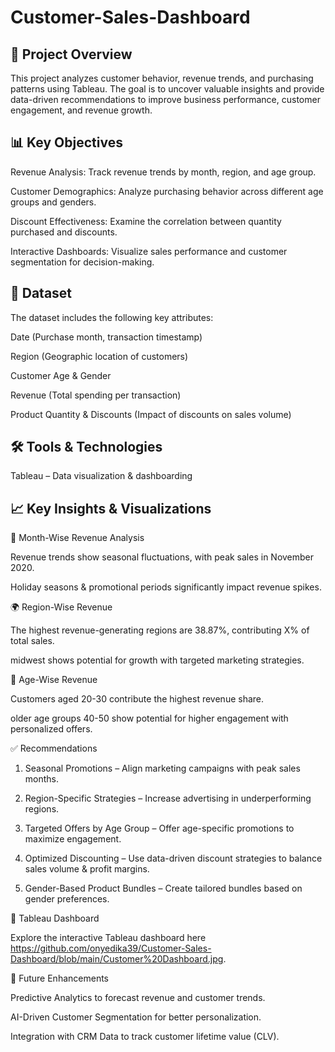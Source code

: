 # Customer-Sales-Dashboard
## 📌 Project Overview

This project analyzes customer behavior, revenue trends, and purchasing patterns using Tableau. The goal is to uncover valuable insights and provide data-driven recommendations to improve business performance, customer engagement, and revenue growth.

## 📊 Key Objectives

Revenue Analysis: Track revenue trends by month, region, and age group.

Customer Demographics: Analyze purchasing behavior across different age groups and genders.

Discount Effectiveness: Examine the correlation between quantity purchased and discounts.

Interactive Dashboards: Visualize sales performance and customer segmentation for decision-making.


## 📂 Dataset

The dataset includes the following key attributes:

Date (Purchase month, transaction timestamp)

Region (Geographic location of customers)

Customer Age & Gender

Revenue (Total spending per transaction)

Product Quantity & Discounts (Impact of discounts on sales volume)


## 🛠 Tools & Technologies

Tableau – Data visualization & dashboarding


## 📈 Key Insights & Visualizations

📅 Month-Wise Revenue Analysis

Revenue trends show seasonal fluctuations, with peak sales in November 2020.

Holiday seasons & promotional periods significantly impact revenue spikes.


🌍 Region-Wise Revenue

The highest revenue-generating regions are 38.87%, contributing X% of total sales.

 midwest shows potential for growth with targeted marketing strategies.


👥 Age-Wise Revenue

Customers aged 20-30 contribute the highest revenue share.

older age groups 40-50 show potential for higher engagement with personalized offers.


✅ Recommendations

1. Seasonal Promotions – Align marketing campaigns with peak sales months.


2. Region-Specific Strategies – Increase advertising in underperforming regions.


3. Targeted Offers by Age Group – Offer age-specific promotions to maximize engagement.


4. Optimized Discounting – Use data-driven discount strategies to balance sales volume & profit margins.


5. Gender-Based Product Bundles – Create tailored bundles based on gender preferences.



📌 Tableau Dashboard

Explore the interactive Tableau dashboard here https://github.com/onyedika39/Customer-Sales-Dashboard/blob/main/Customer%20Dashboard.jpg.

🚀 Future Enhancements

Predictive Analytics to forecast revenue and customer trends.

AI-Driven Customer Segmentation for better personalization.

Integration with CRM Data to track customer lifetime value (CLV).
